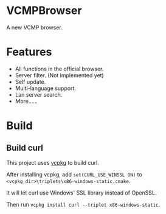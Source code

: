 # VCMPBrowser
A new VCMP browser.
# Features
* All functions in the official browser.
* Server filter. (Not implemented yet)
* Self update.
* Multi-language support.
* Lan server search.
* More......
# Build
## Build curl
This project uses [vcpkg](https://github.com/Microsoft/vcpkg) to build curl.

After installing vcpkg, add `set(CURL_USE_WINSSL ON)` to `<vcpkg_dir>\triplets\x86-windows-static.cmake`.

It will let curl use Windows' SSL library instead of OpenSSL.

Then run `vcpkg install curl --triplet x86-windows-static`.
